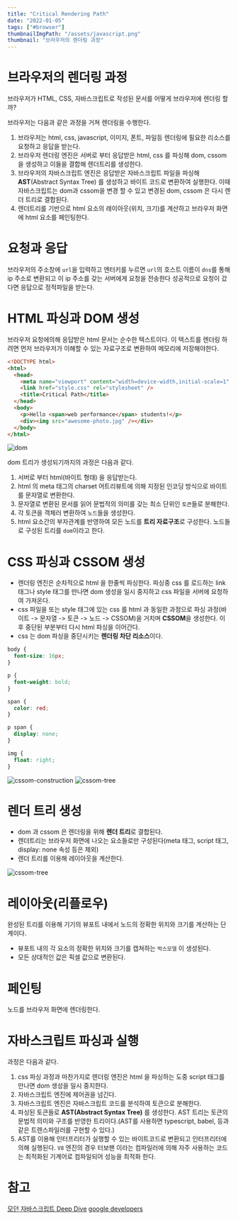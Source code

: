 ```yaml
---
title: "Critical Rendering Path"
date: "2022-01-05"
tags: ["#browser"]
thumbnailImgPath: "/assets/javascript.png"
thumbnail: "브라우저의 렌더링 과정"
---
```


# 브라우저의 렌더링 과정

브라우저가 HTML, CSS, 자바스크립트로 작성된 문서를 어떻게 브라우저에 렌더링 할까?

브라우저는 다음과 같은 과정을 거쳐 렌더링을 수행한다.

1. 브라우저는 html, css, javascript, 이미지, 폰트, 파일등 렌더링에 필요한 리소스를 요청하고 응답을 받는다.
2. 브라우저 렌더링 엔진은 서버로 부터 응답받은 html, css 를 파싱해 dom, cssom 을 생성하고 이들을 결합해 렌더트리를 생성한다.
3. 브라우저의 자바스크립트 엔진은 응답받은 자바스크립트 파일을 파싱해 **AST**(Abstract Syntax Tree) 를 생성하고 바이트 코드로 변환하여 실행한다. 이때 자바스크립트는 dom과 cssom을 변경 할 수 있고 변경된 dom, cssom 은 다시 렌더 트리로 결합된다.
4. 렌더트리를 기반으로 html 요소의 레이아웃(위치, 크기)를 계산하고 브라우저 화면에 html 요소를 페인팅한다.

# 요청과 응답

브라우저의 주소창에 `url`을 입력하고 엔터키를 누르면 `url`의 호스트 이름이 `dns`를 통해 ip 주소로 변환되고 이 ip 주소를 갖는 서버에게 요청을 전송한다 성공적으로 요청이 갔다면 응답으로 정적파일을 받는다.

# HTML 파싱과 DOM 생성

브라우저 요청에의해 응답받은 html 문서는 순수한 텍스트이다. 이 텍스트를 렌더링 하려면 먼저 브라우저가 이해할 수 있는 자료구조로 변환하여 메모리에 저장해야한다.

```html
<!DOCTYPE html>
<html>
  <head>
    <meta name="viewport" content="width=device-width,initial-scale=1" />
    <link href="style.css" rel="stylesheet" />
    <title>Critical Path</title>
  </head>
  <body>
    <p>Hello <span>web performance</span> students!</p>
    <div><img src="awesome-photo.jpg" /></div>
  </body>
</html>
```

![dom](/assets/dom.png)

dom 트리가 생성되기까지의 과정은 다음과 같다.

1. 서버로 부터 html(바이트 형태) 을 응답받는다.
2. html 의 meta 태그의 charset 어트리뷰트에 의해 지정된 인코딩 방식으로 바이트를 문자열로 변환한다.
3. 문자열로 변환된 문서를 읽어 문법적의 의미를 갖는 최소 단위인 `토큰`들로 분해한다.
4. 각 토큰을 객체러 변환하여 `노드`들을 생성한다.
5. html 요소간의 부자관계를 반영하여 모든 노드를 **트리 자료구조**로 구성한다. 노드들로 구성된 트리를 `dom`이라고 한다.

# CSS 파싱과 CSSOM 생성

- 렌더링 엔진은 순차적으로 html 을 한줄씩 파싱한다. 파싱중 css 를 로드하는 link 태그나 style 태그를 만나면 dom 생성을 일시 중지하고 css 파일을 서버에 요청하여 가져온다.
- css 파일을 또는 style 태그에 있는 css 를 html 과 동일한 과정으로 파싱 과정(바이트 -> 문자열 -> 토큰 -> 노드 -> CSSOM)을 거치며 **CSSOM**을 생성한다. 이후 중단된 부분부터 다시 html 파싱을 이어간다.
- css 는 dom 파싱을 중단시키는 **렌더링 차단 리소스**이다.

```css
body {
  font-size: 16px;
}

p {
  font-weight: bold;
}

span {
  color: red;
}

p span {
  display: none;
}

img {
  float: right;
}
```

![cssom-construction](/assets/cssom-construction.png)
![cssom-tree](/assets/cssom-tree.png)

# 렌더 트리 생성

- dom 과 cssom 은 렌더링을 위해 **렌더 트리**로 결합된다.
- 렌더트리는 브라우저 화면에 나오는 요소들로만 구성된다(meta 태그, script 태그, display: none 속성 등은 제외)
- 렌더 트리를 이용해 레이아웃을 계산한다.

![cssom-tree](/assets/render-tree.png)

# 레이아웃(리플로우)

완성된 트리를 이용해 기기의 뷰포트 내에서 노드의 정확한 위치와 크기를 계산하는 단계이다.

- 뷰포트 내의 각 요소의 정확한 위치와 크기를 캡쳐하는 `박스모델` 이 생성된다.
- 모든 상대적인 값은 픽셀 값으로 변환된다.

# 페인팅

노드를 브라우저 화면에 렌더링한다.

# 자바스크립트 파싱과 실행

과정은 다음과 같다.

1. css 파싱 과정과 마찬가지로 렌더링 엔진은 html 을 파싱하는 도중 script 태그를 만나면 dom 생성을 일시 중지한다.
2. 자바스크립트 엔진에 제어권을 넘긴다.
3. 자바스크립트 엔진은 자바스크립트 코드를 분석하여 토큰으로 분해한다.
4. 파싱된 토큰들로 **AST(Abstract Syntax Tree)** 를 생성한다. AST 트리는 토큰의 문법적 의미와 구조를 반영한 트리이다.(AST를 사용하면 typescript, babel, 등과 같은 트렌스파일러를 구현할 수 있다.)
5. AST를 이용해 인터프리터가 실행할 수 있는 바이트코드로 변환되고 인터프리터에 의해 실행된다. `V8` 엔진의 경우 터보팬 이라는 컴파일러에 의해 자주 사용하는 코드는 최적화된 기계어로 컴파일되어 성능을 최적화 한다.

# 참고

[모던 자바스크립트 Deep Dive](http://www.kyobobook.co.kr/product/detailViewKor.laf?ejkGb=KOR&mallGb=KOR&barcode=9791158392239&orderClick=LAG&Kc=)
[google developers](https://developers.google.com/web/fundamentals/performance/critical-rendering-path?hl=ko)

